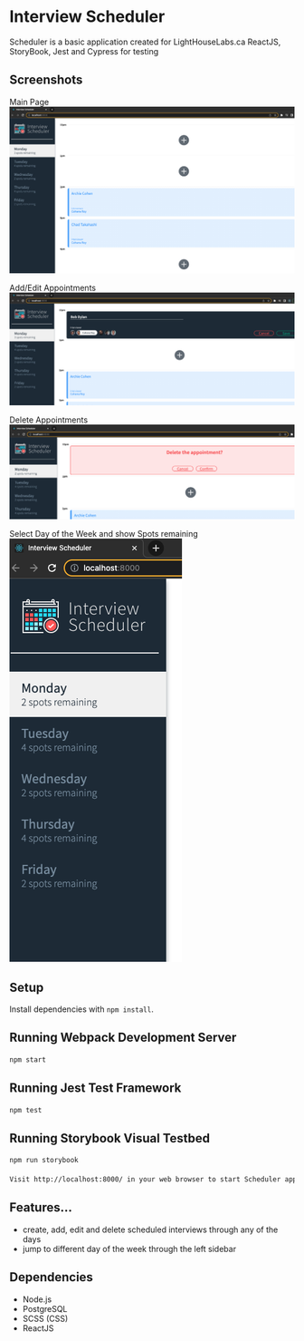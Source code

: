 # Interview Scheduler
Scheduler is a basic application created for LightHouseLabs.ca ReactJS, StoryBook, Jest and Cypress for testing

## Screenshots

Main Page
!["screenshot description"](./resources/main.png)

Add/Edit Appointments
!["screenshot description"](./resources/add-edit.png)

Delete Appointments
!["screenshot description"](./resources/Delete.png)

Select Day of the Week and show Spots remaining
!["screenshot description"](./resources/select-day.png)

## Setup

Install dependencies with `npm install`.

## Running Webpack Development Server

```sh
npm start
```

## Running Jest Test Framework

```sh
npm test
```

## Running Storybook Visual Testbed

```sh
npm run storybook

Visit http://localhost:8000/ in your web browser to start Scheduler app.
```

## Features...
- create, add, edit and delete scheduled interviews through any of the days
- jump to different day of the week through the left sidebar

## Dependencies
- Node.js
- PostgreSQL
- SCSS (CSS)
- ReactJS
